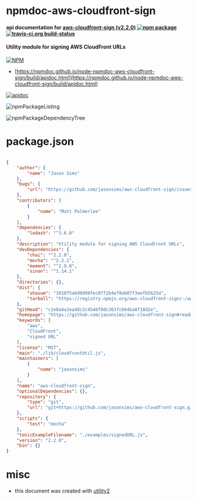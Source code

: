 # npmdoc-aws-cloudfront-sign

#### api documentation for  [aws-cloudfront-sign (v2.2.0)](https://github.com/jasonsims/aws-cloudfront-sign#readme)  [![npm package](https://img.shields.io/npm/v/npmdoc-aws-cloudfront-sign.svg?style=flat-square)](https://www.npmjs.org/package/npmdoc-aws-cloudfront-sign) [![travis-ci.org build-status](https://api.travis-ci.org/npmdoc/node-npmdoc-aws-cloudfront-sign.svg)](https://travis-ci.org/npmdoc/node-npmdoc-aws-cloudfront-sign)

#### Utility module for signing AWS CloudFront URLs

[![NPM](https://nodei.co/npm/aws-cloudfront-sign.png?downloads=true&downloadRank=true&stars=true)](https://www.npmjs.com/package/aws-cloudfront-sign)

- [https://npmdoc.github.io/node-npmdoc-aws-cloudfront-sign/build/apidoc.html](https://npmdoc.github.io/node-npmdoc-aws-cloudfront-sign/build/apidoc.html)

[![apidoc](https://npmdoc.github.io/node-npmdoc-aws-cloudfront-sign/build/screenCapture.buildCi.browser.%252Ftmp%252Fbuild%252Fapidoc.html.png)](https://npmdoc.github.io/node-npmdoc-aws-cloudfront-sign/build/apidoc.html)

![npmPackageListing](https://npmdoc.github.io/node-npmdoc-aws-cloudfront-sign/build/screenCapture.npmPackageListing.svg)

![npmPackageDependencyTree](https://npmdoc.github.io/node-npmdoc-aws-cloudfront-sign/build/screenCapture.npmPackageDependencyTree.svg)



# package.json

```json

{
    "author": {
        "name": "Jason Sims"
    },
    "bugs": {
        "url": "https://github.com/jasonsims/aws-cloudfront-sign/issues"
    },
    "contributors": [
        {
            "name": "Matt Palmerlee"
        }
    ],
    "dependencies": {
        "lodash": "^3.6.0"
    },
    "description": "Utility module for signing AWS CloudFront URLs",
    "devDependencies": {
        "chai": "^2.2.0",
        "mocha": "^2.2.1",
        "moment": "^2.9.0",
        "sinon": "^1.14.1"
    },
    "directories": {},
    "dist": {
        "shasum": "3910f5a6d0d90fec07f2b4ef8ab07f3eefb5625d",
        "tarball": "https://registry.npmjs.org/aws-cloudfront-sign/-/aws-cloudfront-sign-2.2.0.tgz"
    },
    "gitHead": "c2e8a4a2ea4dc2c4546f8dc363fcb64ba8f18d2e",
    "homepage": "https://github.com/jasonsims/aws-cloudfront-sign#readme",
    "keywords": [
        "aws",
        "CloudFront",
        "signed URL"
    ],
    "license": "MIT",
    "main": "./lib/cloudfrontUtil.js",
    "maintainers": [
        {
            "name": "jasonsims"
        }
    ],
    "name": "aws-cloudfront-sign",
    "optionalDependencies": {},
    "repository": {
        "type": "git",
        "url": "git+https://github.com/jasonsims/aws-cloudfront-sign.git"
    },
    "scripts": {
        "test": "mocha"
    },
    "tonicExampleFilename": "./examples/signedURL.js",
    "version": "2.2.0",
    "bin": {}
}
```



# misc
- this document was created with [utility2](https://github.com/kaizhu256/node-utility2)
